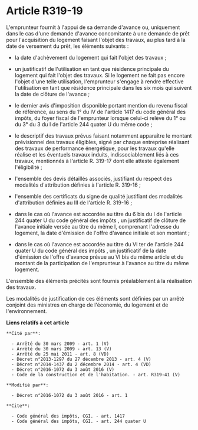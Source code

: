 # Article R319-19

L'emprunteur fournit à l'appui de sa demande d'avance ou, uniquement dans le cas d'une demande d'avance concomitante à une
demande de prêt pour l'acquisition du logement faisant l'objet des travaux, au plus tard à la date de versement du prêt, les
éléments suivants :

- la date d'achèvement du logement qui fait l'objet des travaux ;

- un justificatif de l'utilisation en tant que résidence principale du logement qui fait l'objet des travaux. Si le logement
ne fait pas encore l'objet d'une telle utilisation, l'emprunteur s'engage à rendre effective l'utilisation en tant que
résidence principale dans les six mois qui suivent la date de clôture de l'avance ;

- le dernier avis d'imposition disponible portant mention du revenu fiscal de référence, au sens du 1° du IV de l'article
1417 du code général des impôts, du foyer fiscal de l'emprunteur lorsque celui-ci relève du 1° ou du 3° du 3 du I de
l'article 244 quater U du même code ;

- le descriptif des travaux prévus faisant notamment apparaître le montant prévisionnel des travaux éligibles, signé par
chaque entreprise réalisant des travaux de performance énergétique, pour les travaux qu'elle réalise et les éventuels travaux
induits, indissociablement liés à ces travaux, mentionnés à l'article R. 319-17 dont elle atteste également l'éligibilité ;

- l'ensemble des devis détaillés associés, justifiant du respect des modalités d'attribution définies à l'article R. 319-16 ;

- l'ensemble des certificats du signe de qualité justifiant des modalités d'attribution définies au III de l'article R.
319-16 ;

- dans le cas où l'avance est accordée au titre du 6 bis du 
I de l'article 244 quater U du code général des impôts
, un justificatif de clôture de l'avance initiale versée au titre du même I, comprenant l'adresse du logement, la date
d'émission de l'offre d'avance initiale et son montant ; 

- dans le cas où l'avance est accordée au titre du 
VI ter de l'article 244 quater U du code général des impôts
, un justificatif de la date d'émission de l'offre d'avance prévue au VI bis du même article et du montant de la
participation de l'emprunteur à l'avance au titre du même logement. 

L'ensemble des éléments précités sont fournis préalablement à la réalisation des travaux. 

Les modalités de justification de ces éléments sont définies par un arrêté conjoint des ministres en charge de l'économie, du
logement et de l'environnement.

**Liens relatifs à cet article**

	**Cité par**:

	  - Arrêté du 30 mars 2009 - art. 1 (V)
	  - Arrêté du 30 mars 2009 - art. 13 (V)
	  - Arrêté du 25 mai 2011 - art. 8 (VD)
	  - Décret n°2013-1297 du 27 décembre 2013 - art. 4 (V)
	  - Décret n°2014-1437 du 2 décembre 2014 - art. 4 (VD)
	  - Décret n°2016-1072 du 3 août 2016 (V)
	  - Code de la construction et de l'habitation. - art. R319-41 (V)

	**Modifié par**:

	  - Décret n°2016-1072 du 3 août 2016 - art. 1

	**Cite**:

	  - Code général des impôts, CGI. - art. 1417
	  - Code général des impôts, CGI. - art. 244 quater U
